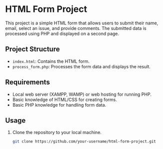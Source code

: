 # HTML Form Project

This project is a simple HTML form that allows users to submit their name, email, select an issue, and provide comments. The submitted data is processed using PHP and displayed on a second page.

## Project Structure

- `index.html`: Contains the HTML form.
- `process_form.php`: Processes the form data and displays the result.

## Requirements

- Local web server (XAMPP, WAMP) or web hosting for running PHP.
- Basic knowledge of HTML/CSS for creating forms.
- Basic PHP knowledge for handling form data.

## Usage

1. Clone the repository to your local machine.
   ```bash
   git clone https://github.com/your-username/html-form-project.git
